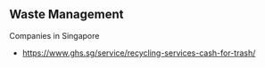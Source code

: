 ## Waste Management

Companies in Singapore
* https://www.ghs.sg/service/recycling-services-cash-for-trash/
